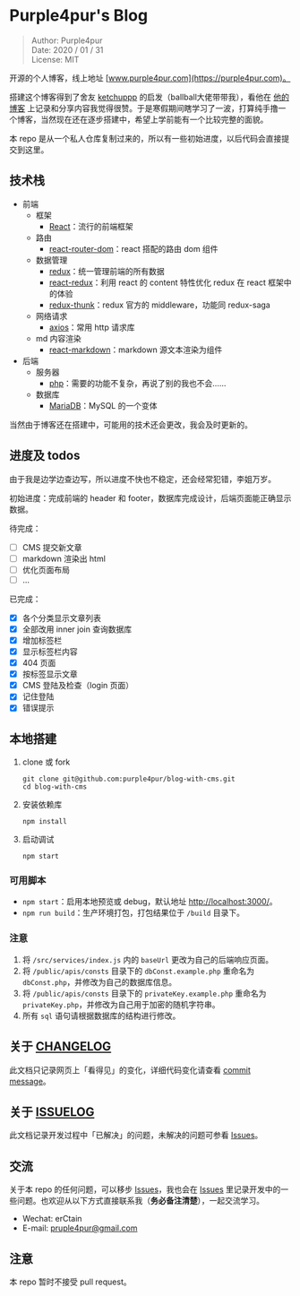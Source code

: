 # Purple4pur's Blog

> Author: Purple4pur<br />
> Date: 2020 / 01 / 31<br />
> License: MIT

开源的个人博客，线上地址 [www.purple4pur.com](https://purple4pur.com)。

搭建这个博客得到了舍友 [ketchuppp](https://github.com/ketchuppp) 的启发（ballball大佬带带我），看他在 [他的博客](https://ketchuppp.xyz/) 上记录和分享内容我觉得很赞。于是寒假期间瞎学习了一波，打算纯手撸一个博客，当然现在还在逐步搭建中，希望上学前能有一个比较完整的面貌。

本 repo 是从一个私人仓库复制过来的，所以有一些初始进度，以后代码会直接提交到这里。

## 技术栈

- 前端
  - 框架
    - [React](https://reactjs.org/)：流行的前端框架
  - 路由
    - [react-router-dom](https://reacttraining.com/react-router/web)：react 搭配的路由 dom 组件
  - 数据管理
    - [redux](https://redux.js.org/)：统一管理前端的所有数据
    - [react-redux](https://react-redux.js.org/)：利用 react 的 content 特性优化 redux 在 react 框架中的体验
    - [redux-thunk](https://github.com/reduxjs/redux-thunk)：redux 官方的 middleware，功能同 redux-saga
  - 网络请求
    - [axios](https://github.com/axios/axios)：常用 http 请求库
  - md 内容渲染
    - [react-markdown](https://github.com/rexxars/react-markdown)：markdown 源文本渲染为组件
- 后端
  - 服务器
    - [php](https://www.php.net/)：需要的功能不复杂，再说了别的我也不会……
  - 数据库
    - [MariaDB](https://mariadb.org/)：MySQL 的一个变体

当然由于博客还在搭建中，可能用的技术还会更改，我会及时更新的。

## 进度及 todos

由于我是边学边查边写，所以进度不快也不稳定，还会经常犯错，李姐万岁。

初始进度：完成前端的 header 和 footer，数据库完成设计，后端页面能正确显示数据。

待完成：

- [ ] CMS 提交新文章
- [ ] markdown 渲染出 html
- [ ] 优化页面布局
- [ ] ...

已完成：

- [x] 各个分类显示文章列表
- [x] 全部改用 inner join 查询数据库
- [x] 增加标签栏
- [x] 显示标签栏内容
- [x] 404 页面
- [x] 按标签显示文章
- [x] CMS 登陆及检查（login 页面）
- [x] 记住登陆
- [x] 错误提示

## 本地搭建

1. clone 或 fork
   ```
   git clone git@github.com:purple4pur/blog-with-cms.git
   cd blog-with-cms
   ```
2. 安装依赖库
   ```
   npm install
   ```
3. 启动调试
   ```
   npm start
   ```

### 可用脚本

- `npm start`：启用本地预览或 debug，默认地址 [http://localhost:3000/](http://localhost:3000/)。
- `npm run build`：生产环境打包，打包结果位于 `/build` 目录下。

### 注意

1. 将 `/src/services/index.js` 内的 `baseUrl` 更改为自己的后端响应页面。
2. 将 `/public/apis/consts` 目录下的 `dbConst.example.php` 重命名为 `dbConst.php`，并修改为自己的数据库信息。
3. 将 `/public/apis/consts` 目录下的 `privateKey.example.php` 重命名为 `privateKey.php`，并修改为自己用于加密的随机字符串。
4. 所有 `sql` 语句请根据数据库的结构进行修改。

## 关于 [CHANGELOG](https://github.com/purple4pur/blog-with-cms/blob/master/CHANGELOG.md)

此文档只记录网页上「看得见」的变化，详细代码变化请查看 [commit message](https://github.com/purple4pur/blog-with-cms/commits/master)。

## 关于 [ISSUELOG](https://github.com/purple4pur/blog-with-cms/blob/master/ISSUELOG.md)

此文档记录开发过程中「已解决」的问题，未解决的问题可参看 [Issues](https://github.com/purple4pur/blog-with-cms/issues)。

## 交流

关于本 repo 的任何问题，可以移步 [Issues](https://github.com/purple4pur/blog-with-cms/issues)，我也会在 [Issues](https://github.com/purple4pur/blog-with-cms/issues) 里记录开发中的一些问题。也欢迎从以下方式直接联系我（**务必备注清楚**），一起交流学习。

- Wechat: erCtain
- E-mail: [pruple4pur@gmail.com](mailto:purple4pur@gmail.com)

## 注意

本 repo 暂时不接受 pull request。
